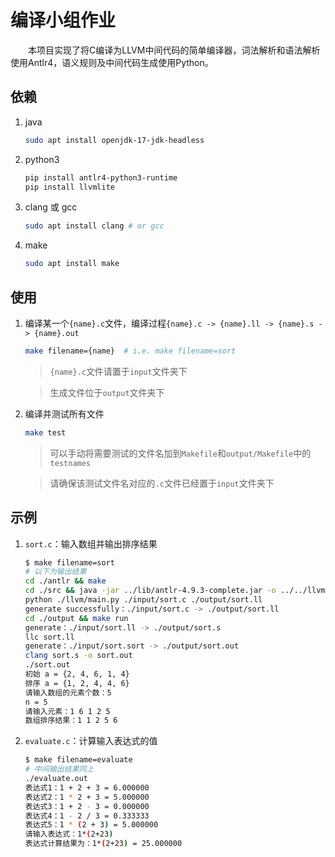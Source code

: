 # 编译小组作业

&emsp;&emsp;本项目实现了将C编译为LLVM中间代码的简单编译器，词法解析和语法解析使用Antlr4，语义规则及中间代码生成使用Python。

## 依赖

1. java

   ```sh
   sudo apt install openjdk-17-jdk-headless
   ```

2. python3

   ```sh
   pip install antlr4-python3-runtime
   pip install llvmlite
   ```

3. clang 或 gcc

   ```sh
   sudo apt install clang # or gcc
   ```

4. make

   ```sh
   sudo apt install make
   ```

## 使用

1. 编译某一个`{name}.c`文件，编译过程`{name}.c -> {name}.ll -> {name}.s -> {name}.out`

   ```sh
   make filename={name}  # i.e. make filename=sort
   ```

   > `{name}.c`文件请置于`input`文件夹下

   > 生成文件位于`output`文件夹下

2. 编译并测试所有文件

   ```sh
   make test
   ```

   > 可以手动将需要测试的文件名加到`Makefile`和`output/Makefile`中的`testnames`

   > 请确保该测试文件名对应的`.c`文件已经置于`input`文件夹下

## 示例

1. `sort.c`：输入数组并输出排序结果

   ```sh
   $ make filename=sort
   # 以下为输出结果
   cd ./antlr && make
   cd ./src && java -jar ../lib/antlr-4.9.3-complete.jar -o ../../llvm/ -listener -visitor -Dlanguage=Python3 naiveC.g4
   python ./llvm/main.py ./input/sort.c ./output/sort.ll
   generate successfully：./input/sort.c -> ./output/sort.ll
   cd ./output && make run
   generate：./input/sort.ll -> ./output/sort.s
   llc sort.ll
   generate：./input/sort.sort -> ./output/sort.out
   clang sort.s -o sort.out
   ./sort.out
   初始 a = {2, 4, 6, 1, 4}
   排序 a = {1, 2, 4, 4, 6}
   请输入数组的元素个数：5
   n = 5
   请输入元素：1 6 1 2 5
   数组排序结果：1 1 2 5 6
   ```

2. `evaluate.c`：计算输入表达式的值

   ```sh
   $ make filename=evaluate
   # 中间输出结果同上
   ./evaluate.out
   表达式1：1 + 2 + 3 = 6.000000
   表达式2：1 * 2 + 3 = 5.000000
   表达式3：1 + 2 - 3 = 0.000000
   表达式4：1 - 2 / 3 = 0.333333
   表达式5：1 * (2 + 3) = 5.000000
   请输入表达式：1*(2+23)
   表达式计算结果为：1*(2+23) = 25.000000
   ```

   
